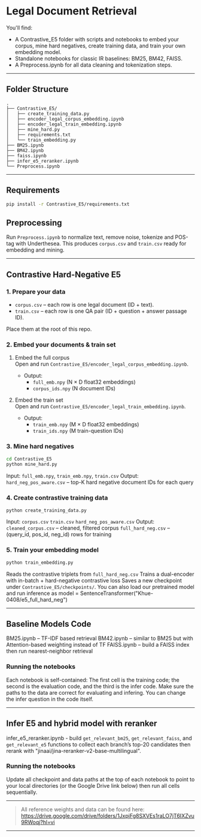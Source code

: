 # Legal Document Retrieval

You'll find:
- A Contrastive_E5 folder with scripts and notebooks to embed your corpus, mine hard negatives, create training data, and train your own embedding model.  
- Standalone notebooks for classic IR baselines: BM25, BM42, FAISS.  
- A Preprocess.ipynb for all data cleaning and tokenization steps.  



---

## Folder Structure

```
.
├── Contrastive_E5/
│   ├── create_training_data.py
│   ├── encoder_legal_corpus_embedding.ipynb
│   ├── encoder_legal_train_embedding.ipynb
│   ├── mine_hard.py
│   ├── requirements.txt
│   └── train_embedding.py
├── BM25.ipynb
├── BM42.ipynb
├── faiss.ipynb
├── infer_e5_reranker.ipynb
└── Preprocess.ipynb
```

---

##  Requirements

```bash
pip install -r Contrastive_E5/requirements.txt
```


## Preprocessing

Run `Preprocess.ipynb` to normalize text, remove noise, tokenize and POS-tag with Underthesea.
This produces `corpus.csv` and `train.csv` ready for embedding and mining.

---

## Contrastive Hard-Negative E5

### 1. Prepare your data
- `corpus.csv` – each row is one legal document (ID + text).  
- `train.csv` – each row is one QA pair (ID + question + answer passage ID).

Place them at the root of this repo.

### 2. Embed your documents & train set

1. Embed the full corpus  
   Open and run `Contrastive_E5/encoder_legal_corpus_embedding.ipynb`.  
   - Output:  
     - `full_emb.npy` (N × D float32 embeddings)  
     - `corpus_ids.npy` (N document IDs)  

2. Embed the train set  
   Open and run `Contrastive_E5/encoder_legal_train_embedding.ipynb`.  
   - Output:  
     - `train_emb.npy` (M × D float32 embeddings)  
     - `train_ids.npy` (M train-question IDs)  


### 3. Mine hard negatives

```bash
cd Contrastive_E5
python mine_hard.py
```

 Input: `full_emb.npy`, `train_emb.npy`, `train.csv`
 Output: `hard_neg_pos_aware.csv` – top-K hard negative document IDs for each query

### 4. Create contrastive training data

```bash
python create_training_data.py
```

 Input:
   `corpus.csv`
   `train.csv`
   `hard_neg_pos_aware.csv`
 Output:
   `cleaned_corpus.csv` – cleaned, filtered corpus
   `full_hard_neg.csv` – (query_id, pos_id, neg_id) rows for training

### 5. Train your embedding model

```bash
python train_embedding.py
```

 Reads the contrastive triplets from `full_hard_neg.csv`
 Trains a dual-encoder with in-batch + hard-negative contrastive loss
 Saves a new checkpoint under `Contrastive_E5/checkpoints/`. 
You can also load our pretrained model and run inference as model = SentenceTransformer("Khue-0408/e5_full_hard_neg")

---

## Baseline Models Code

 BM25.ipynb – TF-IDF based retrieval
 BM42.ipynb – similar to BM25 but with Attention-based weighting instead of TF
 FAISS.ipynb – build a FAISS index then run nearest-neighbor retrieval

### Running the notebooks
Each notebook is self-contained: The first cell is the training code; the second is the evaluation code, and the third is the infer code. Make sure the paths to the data are correct for evaluating and infering. You can change the infer question in the code itself.

---

## Infer E5 and hybrid model with reranker

infer_e5_reranker.ipynb - build `get_relevant_bm25`, `get_relevant_faiss`, and `get_relevant_e5` functions to collect each branch’s top-20 candidates then rerank with "jinaai/jina-reranker-v2-base-multilingual".

### Running the notebooks
Update all checkpoint and data paths at the top of each notebook to point to your local directories (or the Google Drive link below) then run all cells sequentially.

---

>  All reference weights and data can be found here:  
> https://drive.google.com/drive/folders/1JxpjFg8SXVEs1raLO7jT6IXZvu9RWoqj?hl=vi
---

